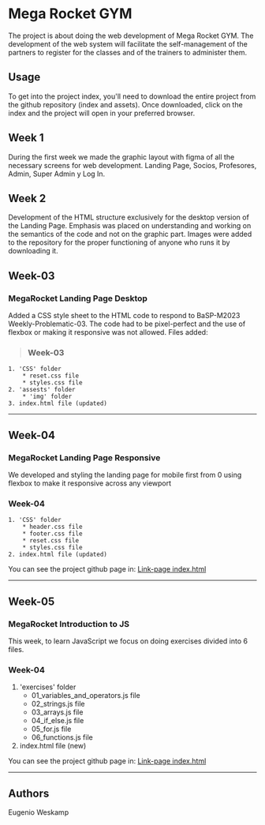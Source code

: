 # Mega Rocket GYM
The project is about doing the web development of Mega Rocket GYM.
The development of the web system will facilitate the self-management of the partners to register for the classes and of the trainers to administer them.

## Usage
To get into the project index, you'll need to download the entire project from the github repository (index and assets).
Once downloaded, click on the index and the project will open in your preferred browser.

## Week 1
During the first week we made the graphic layout with figma of all the necessary screens for web development.
Landing Page, Socios, Profesores, Admin, Super Admin y Log In.

## Week 2
Development of the HTML structure exclusively for the desktop version of the Landing Page.
Emphasis was placed on understanding and working on the semantics of the code and not on the graphic part.
Images were added to the repository for the proper functioning of anyone who runs it by downloading it.

## Week-03
### **MegaRocket Landing Page Desktop**
Added a CSS style sheet to the HTML code to respond to BaSP-M2023 Weekly-Problematic-03.
The code had to be pixel-perfect and the use of flexbox or making it responsive was not allowed.
Files added:
>### Week-03
    1. 'CSS' folder
        * reset.css file
        * styles.css file
    2. 'assests' folder
        * 'img' folder
    3. index.html file (updated)
---

## Week-04
### **MegaRocket Landing Page Responsive**
We developed and styling the landing page for mobile first from 0 using flexbox to make it responsive across any viewport
### Week-04
    1. 'CSS' folder
        * header.css file
        * footer.css file
        * reset.css file
        * styles.css file
    2. index.html file (updated)

You can see the project github page in: [Link-page index.html](https://ukiweskamp.github.io/BaSP-M2023/Week-04/index.html "Index")

---

## Week-05
### **MegaRocket Introduction to JS**
This week, to learn JavaScript we focus on doing exercises divided into 6 files.
### Week-04
1. 'exercises' folder
    * 01_variables_and_operators.js file
    * 02_strings.js file
    * 03_arrays.js file
    * 04_if_else.js file
    * 05_for.js file
    * 06_functions.js file
2. index.html file (new)

You can see the project github page in: [Link-page index.html](https://ukiweskamp.github.io/BaSP-M2023/Week-05/index.html "Index")

---



## Authors
Eugenio Weskamp
